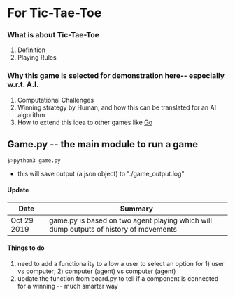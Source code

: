 # For Tic-Tae-Toe
### What is about Tic-Tae-Toe
1. Definition
2. Playing Rules
### Why this game is selected for demonstration here-- especially w.r.t. A.I.
1. Computational Challenges
2. Winning strategy by Human, and how this can be translated for an AI algorithm
3. How to extend this idea to other games like [Go](https://deepmind.com/research/case-studies/alphago-the-story-so-far)

## Game.py --  the main module to run a game
```sh
$>python3 game.py
```
   - this will save output (a json object) to "./game_output.log" 
#### Update
|Date | Summary|
| ------ | ------ |
|Oct 29 2019 | game.py is based on two agent playing which will dump outputs of history of movements  |
#### Things to do
1. need to add a functionality to allow a user to select an option for 1) user vs computer; 2) computer (agent) vs computer (agent)
2. update the function from board.py to tell if a component is connected for a winning -- much smarter way 

